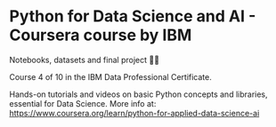 # Python for Data Science and AI - Coursera course by IBM

Notebooks, datasets and final project 👨‍💻

Course 4 of 10 in the IBM Data Professional Certificate.

Hands-on tutorials and videos on basic Python concepts and libraries, essential for Data Science.
More info at: https://www.coursera.org/learn/python-for-applied-data-science-ai
